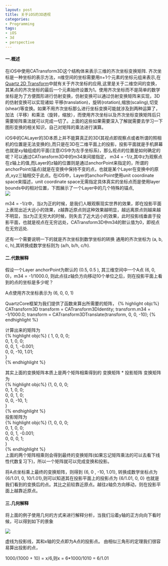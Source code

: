 ```yaml
---
layout: post
title: 关于iOS的3D透视
categories:
- Programming
tags:
- iOS
- 3d
- perspective
---
```


#### 一.概述   
在iOS中使用CATransform3D这个结构体来表示三维的齐次坐标变换矩阵.
齐次坐标是一种坐标的表示方法，n维空间的坐标需要用n+1个元素的坐标元组来表示,在[Quartz 2D Transform](https://developer.apple.com/library/mac/documentation/graphicsimaging/conceptual/drawingwithquartz2d/dq_affine/dq_affine.html#//apple_ref/doc/uid/TP30001066-CH204-CJBECIAD)中就有关于齐次坐标的应用,这里是关于二维空间的变换，其某点的齐次坐标的最后一个元素始终设置为1。使用齐次坐标而不是简单的数学坐标是为了方便图形进行仿射变换，仿射变换可以通过仿射变换矩阵来实现，3D的仿射变换可以实现诸如 平移(translation)，旋转(rotation),缩放(scaling),切变(shear)等变换。如果不用齐次坐标那么进行坐标变换可能就涉及到两种运算了，加法（平移）和乘法（旋转，缩放），而使用齐次坐标以及齐次坐标变换矩阵后只需要矩阵乘法就可以完成一切了。上面的这些如果需要深入了解就需要去学习一下图形变换的相关知识，自己对矩阵的乘法进行演算。

iOS中的CALayer的3D本质上并不能算真正的3D(其视点即观察点或者所谓的照相机的位置是无法变换的),而只是在3D在二维平面上的投影，投影平面就是手机屏幕也就是xy轴组成的平面(注意iOS中为左手坐标系)，那么视点的位置是如何确定的呢？可以通过CATransform3D中的m34来间接指定， m34 = -1/z,其中z为观察点在z轴上的值,而Layer的z轴的位置则是通过anchorPoint来指定的，所谓的anchorPoint(锚点)就是在变换中保持不变的点，也就是某个Layer在变换中的原点,xyz三轴相交于此点。在iOS中，Layer的anchorPoint使用unit coordinate space来描述，unit coordinate space无需指定具体真实的坐标点而是使用layer bounds中的相对位置，下图展示了一个Layer中的几个特殊的锚点,    
![](http://farm9.staticflickr.com/8164/7525485756_6782ed8ce6.jpg)
    
 m34 = -1/z中，当z为正的时候，是我们人眼观察现实世界的效果，即在投影平面上表现出近大远小的效果，z越靠近原点则这种效果越明显，越远离原点则越来越不明显，当z为正无穷大的时候，则失去了近大远小的效果，此时投影线垂直于投影平面，也就是视点在无穷远处，CATransform3D中m34的默认值为0，即视点在无穷远处.
 
 还有一个需要说明一下的就是齐次坐标到数学坐标的转换
 通用的齐次坐标为 (a, b, c, h),其转换成数学坐标则为 (a/h, b/h, c/h).
   
#### 二.代数解释    
假设一个Layer anchorPoint为默认的 (0.5, 0.5 ), 其三维空间中一个A点 (6, 0, 0)，m34 = -1/1000.0, 则此点往z轴负方向移动10个单位之后，则在投影平面上看到的点的坐标是多少呢？

A点使用齐次坐标表示为 (6, 0, 0, 1)    

QuartzCore框架为我们提供了函数来算出所需要的矩阵，
{% highlight objc%}
    CATransform3D transform = CATransform3DIdentity;
    transform.m34 = -1/1000.0;
    transform = CATransform3DTranslate(transform, 0, 0, -10);
{% endhighlight %}
  
计算出来的矩阵为       
{% highlight objc%} 
{ 1,    0,    0,     0;   
  0,    1,    0,     0;   
  0,    0,    1,     -0.001;   
  0,    0,  -10,    1.01;      
}   
{% endhighlight %}

其实上面的变换矩阵本质上是两个矩阵相乘得到的 变换矩阵 * 投影矩阵
变换矩阵为    
{% highlight objc%}
{1,    0,    0,    0;   
 0,    1,    0,    0;   
 0,    0,    1,    0;   
 0,    0,   -10,  1;      
}     
{% endhighlight %}    
投影矩阵为  
{% highlight objc%} 
{1,    0,    0,    0;   
 0,    1,    0,    0;   
 0,    0,    1, -0.001;   
 0,    0,    0,    1;   
}     
{% endhighlight %}    
上面的两个矩阵相乘则会得到最终的变换矩阵(如果忘记矩阵乘法的可以去看下线性代数复习下)，所以一个矩阵就可以完成变换和投影。

将A点坐标乘上最终的变换矩阵，则得到
{6, 0 , -10, 1.01}, 转换成数学坐标点为 {6/1.01, 0, 10/1.01},则可以知道其在投影平面上的投影点为
{6/1.01, 0, 0} 也就是我们看到的变换后的点。其比之前较靠近原点。越往z轴负方向移动，则在投影平面上越靠近原点。


#### 三.几何解释   
将上面的例子使用几何的方式来进行解释分析，当我们沿着y轴的正方向向下看时候，可以得到如下的景象   
   
![](http://farm8.staticflickr.com/7134/7525866072_efebf5cd22.jpg)
   
 虚线为投影线，其和x轴的交点即为A点的投影点。
 由相似三角形的定理我们很容易算出投影的点，
 
  1000/(1000 + 10) = x/6,则x = 6*1000/1010 = 6/1.01